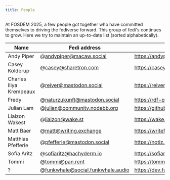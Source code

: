 ```yaml
---
title: People
---
```


At FOSDEM 2025, a few people got together who have committed themselves to driving the 
fediverse forward. This group of fedi's continues to grow. Here we try to maintain an 
up-to-date list (sorted alphabetically).

| Name     					| Fedi address						| Website											|
| ------------------------- | --------------------------------- | ------------------------------------------------- |
| Andy Piper				| @andypiper@macaw.social			| https://andypiper.me								|
| Casey Kolderup			| @casey@sharetron.com				| https://casey.kolderup.org						|
| Charles Iliya Krempeaux	| @reiver@mastodon.social			| https://reiver.link								|
| Fredy       				| @naturzukunft@mastodon.social		| https://rdf-pub.org								|
| Julian Lam				| @julian@community.nodebb.org		| https://github.com/NodeBB/NodeBB					|
| Liaizon Wakest			| @liaizon@wake.st					| https://wake.st									|
| Matt Baer					| @matt@writing.exchange			| https://writefreely.org							|
| Matthias Pfefferle		| @pfefferle@mastodon.social		| https://notiz.blog								|
| Sofía Aritz				| @sofiaritz@hachyderm.io			| https://sofiaritz.com								|
| Tommi						| @tommi@pan.rent					| https://tommi.space								|
| ?							| @funkwhale@social.funkwhale.audio	| https://dev.funkwhale.audio/funkwhale/funkwhale	|

